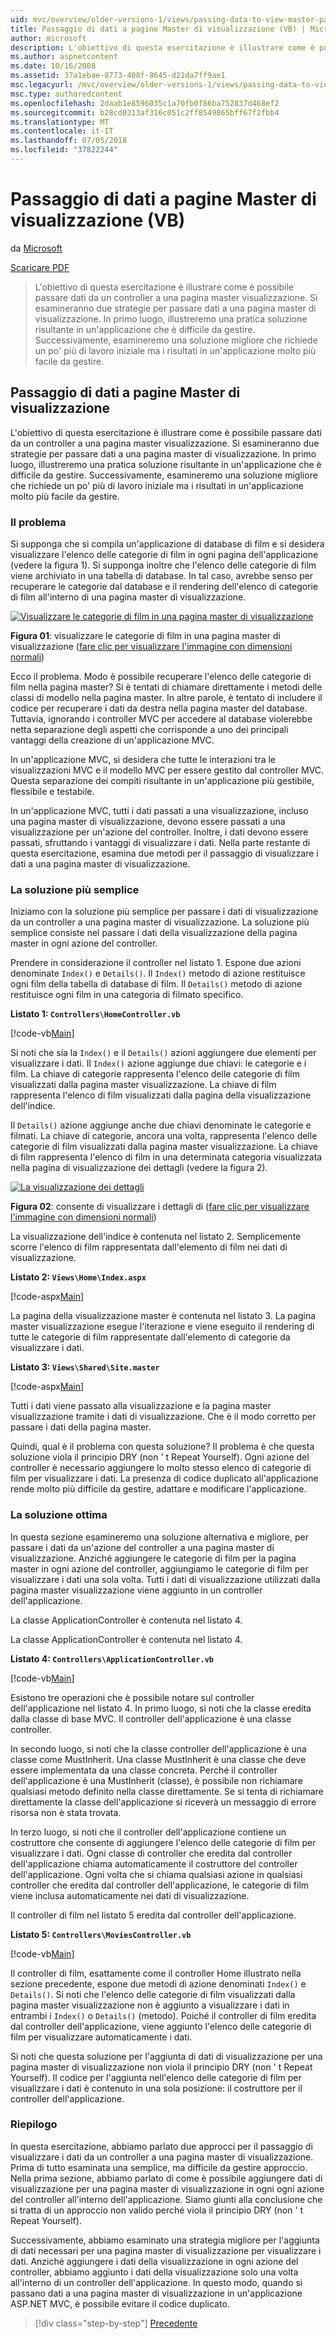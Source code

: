 ```yaml
---
uid: mvc/overview/older-versions-1/views/passing-data-to-view-master-pages-vb
title: Passaggio di dati a pagine Master di visualizzazione (VB) | Microsoft Docs
author: microsoft
description: L'obiettivo di questa esercitazione è illustrare come è possibile passare dati da un controller a una pagina master visualizzazione. Verranno esaminati due strategie per passare dati a una visualizzazione m...
ms.author: aspnetcontent
ms.date: 10/16/2008
ms.assetid: 37a1ebae-8773-408f-8645-d21da7ff9ae1
msc.legacyurl: /mvc/overview/older-versions-1/views/passing-data-to-view-master-pages-vb
msc.type: authoredcontent
ms.openlocfilehash: 2daab1e8596035c1a70fb0f86ba752837d468ef2
ms.sourcegitcommit: b28cd0313af316c051c2ff8549865bff67f2fbb4
ms.translationtype: MT
ms.contentlocale: it-IT
ms.lasthandoff: 07/05/2018
ms.locfileid: "37822244"
---
```

<a name="passing-data-to-view-master-pages-vb"></a>Passaggio di dati a pagine Master di visualizzazione (VB)
====================
da [Microsoft](https://github.com/microsoft)

[Scaricare PDF](http://download.microsoft.com/download/e/f/3/ef3f2ff6-7424-48f7-bdaa-180ef64c3490/ASPNET_MVC_Tutorial_13_VB.pdf)

> L'obiettivo di questa esercitazione è illustrare come è possibile passare dati da un controller a una pagina master visualizzazione. Si esamineranno due strategie per passare dati a una pagina master di visualizzazione. In primo luogo, illustreremo una pratica soluzione risultante in un'applicazione che è difficile da gestire. Successivamente, esamineremo una soluzione migliore che richiede un po' più di lavoro iniziale ma i risultati in un'applicazione molto più facile da gestire.


## <a name="passing-data-to-view-master-pages"></a>Passaggio di dati a pagine Master di visualizzazione

L'obiettivo di questa esercitazione è illustrare come è possibile passare dati da un controller a una pagina master visualizzazione. Si esamineranno due strategie per passare dati a una pagina master di visualizzazione. In primo luogo, illustreremo una pratica soluzione risultante in un'applicazione che è difficile da gestire. Successivamente, esamineremo una soluzione migliore che richiede un po' più di lavoro iniziale ma i risultati in un'applicazione molto più facile da gestire.

### <a name="the-problem"></a>Il problema

Si supponga che si compila un'applicazione di database di film e si desidera visualizzare l'elenco delle categorie di film in ogni pagina dell'applicazione (vedere la figura 1). Si supponga inoltre che l'elenco delle categorie di film viene archiviato in una tabella di database. In tal caso, avrebbe senso per recuperare le categorie dal database e il rendering dell'elenco di categorie di film all'interno di una pagina master di visualizzazione.


[![Visualizzare le categorie di film in una pagina master di visualizzazione](passing-data-to-view-master-pages-vb/_static/image2.png)](passing-data-to-view-master-pages-vb/_static/image1.png)

**Figura 01**: visualizzare le categorie di film in una pagina master di visualizzazione ([fare clic per visualizzare l'immagine con dimensioni normali](passing-data-to-view-master-pages-vb/_static/image3.png))


Ecco il problema. Modo è possibile recuperare l'elenco delle categorie di film nella pagina master? Si è tentati di chiamare direttamente i metodi delle classi di modello nella pagina master. In altre parole, è tentato di includere il codice per recuperare i dati da destra nella pagina master del database. Tuttavia, ignorando i controller MVC per accedere al database violerebbe netta separazione degli aspetti che corrisponde a uno dei principali vantaggi della creazione di un'applicazione MVC.

In un'applicazione MVC, si desidera che tutte le interazioni tra le visualizzazioni MVC e il modello MVC per essere gestito dal controller MVC. Questa separazione dei compiti risultante in un'applicazione più gestibile, flessibile e testabile.

In un'applicazione MVC, tutti i dati passati a una visualizzazione, incluso una pagina master di visualizzazione, devono essere passati a una visualizzazione per un'azione del controller. Inoltre, i dati devono essere passati, sfruttando i vantaggi di visualizzare i dati. Nella parte restante di questa esercitazione, esamina due metodi per il passaggio di visualizzare i dati a una pagina master di visualizzazione.

### <a name="the-simple-solution"></a>La soluzione più semplice

Iniziamo con la soluzione più semplice per passare i dati di visualizzazione da un controller a una pagina master di visualizzazione. La soluzione più semplice consiste nel passare i dati della visualizzazione della pagina master in ogni azione del controller.

Prendere in considerazione il controller nel listato 1. Espone due azioni denominate `Index()` e `Details()`. Il `Index()` metodo di azione restituisce ogni film della tabella di database di film. Il `Details()` metodo di azione restituisce ogni film in una categoria di filmato specifico.

**Listato 1: `Controllers\HomeController.vb`**

[!code-vb[Main](passing-data-to-view-master-pages-vb/samples/sample1.vb)]

Si noti che sia la `Index()` e il `Details()` azioni aggiungere due elementi per visualizzare i dati. Il `Index()` azione aggiunge due chiavi: le categorie e i film. La chiave di categorie rappresenta l'elenco delle categorie di film visualizzati dalla pagina master visualizzazione. La chiave di film rappresenta l'elenco di film visualizzati dalla pagina della visualizzazione dell'indice.

Il `Details()` azione aggiunge anche due chiavi denominate le categorie e filmati. La chiave di categorie, ancora una volta, rappresenta l'elenco delle categorie di film visualizzati dalla pagina master visualizzazione. La chiave di film rappresenta l'elenco di film in una determinata categoria visualizzata nella pagina di visualizzazione dei dettagli (vedere la figura 2).


[![La visualizzazione dei dettagli](passing-data-to-view-master-pages-vb/_static/image5.png)](passing-data-to-view-master-pages-vb/_static/image4.png)

**Figura 02**: consente di visualizzare i dettagli di ([fare clic per visualizzare l'immagine con dimensioni normali](passing-data-to-view-master-pages-vb/_static/image6.png))


La visualizzazione dell'indice è contenuta nel listato 2. Semplicemente scorre l'elenco di film rappresentata dall'elemento di film nei dati di visualizzazione.

**Listato 2: `Views\Home\Index.aspx`**

[!code-aspx[Main](passing-data-to-view-master-pages-vb/samples/sample2.aspx)]

La pagina della visualizzazione master è contenuta nel listato 3. La pagina master visualizzazione esegue l'iterazione e viene eseguito il rendering di tutte le categorie di film rappresentate dall'elemento di categorie da visualizzare i dati.

**Listato 3: `Views\Shared\Site.master`**

[!code-aspx[Main](passing-data-to-view-master-pages-vb/samples/sample3.aspx)]

Tutti i dati viene passato alla visualizzazione e la pagina master visualizzazione tramite i dati di visualizzazione. Che è il modo corretto per passare i dati della pagina master.

Quindi, qual è il problema con questa soluzione? Il problema è che questa soluzione viola il principio DRY (non ' t Repeat Yourself). Ogni azione del controller è necessario aggiungere lo molto stesso elenco di categorie di film per visualizzare i dati. La presenza di codice duplicato all'applicazione rende molto più difficile da gestire, adattare e modificare l'applicazione.

### <a name="the-good-solution"></a>La soluzione ottima

In questa sezione esamineremo una soluzione alternativa e migliore, per passare i dati da un'azione del controller a una pagina master di visualizzazione. Anziché aggiungere le categorie di film per la pagina master in ogni azione del controller, aggiungiamo le categorie di film per visualizzare i dati una sola volta. Tutti i dati di visualizzazione utilizzati dalla pagina master visualizzazione viene aggiunto in un controller dell'applicazione.

La classe ApplicationController è contenuta nel listato 4.

La classe ApplicationController è contenuta nel listato 4.

**Listato 4: `Controllers\ApplicationController.vb`**

[!code-vb[Main](passing-data-to-view-master-pages-vb/samples/sample4.vb)]

Esistono tre operazioni che è possibile notare sul controller dell'applicazione nel listato 4. In primo luogo, si noti che la classe eredita dalla classe di base MVC. Il controller dell'applicazione è una classe controller.

In secondo luogo, si noti che la classe controller dell'applicazione è una classe come MustInherit. Una classe MustInherit è una classe che deve essere implementata da una classe concreta. Perché il controller dell'applicazione è una MustInherit (classe), è possibile non richiamare qualsiasi metodo definito nella classe direttamente. Se si tenta di richiamare direttamente la classe dell'applicazione si riceverà un messaggio di errore risorsa non è stata trovata.

In terzo luogo, si noti che il controller dell'applicazione contiene un costruttore che consente di aggiungere l'elenco delle categorie di film per visualizzare i dati. Ogni classe di controller che eredita dal controller dell'applicazione chiama automaticamente il costruttore del controller dell'applicazione. Ogni volta che si chiama qualsiasi azione in qualsiasi controller che eredita dal controller dell'applicazione, le categorie di film viene inclusa automaticamente nei dati di visualizzazione.

Il controller di film nel listato 5 eredita dal controller dell'applicazione.

**Listato 5: `Controllers\MoviesController.vb`**

[!code-vb[Main](passing-data-to-view-master-pages-vb/samples/sample5.vb)]

Il controller di film, esattamente come il controller Home illustrato nella sezione precedente, espone due metodi di azione denominati `Index()` e `Details()`. Si noti che l'elenco delle categorie di film visualizzati dalla pagina master visualizzazione non è aggiunto a visualizzare i dati in entrambi i `Index()` o `Details()` (metodo). Poiché il controller di film eredita dal controller dell'applicazione, viene aggiunto l'elenco delle categorie di film per visualizzare automaticamente i dati.

Si noti che questa soluzione per l'aggiunta di dati di visualizzazione per una pagina master di visualizzazione non viola il principio DRY (non ' t Repeat Yourself). Il codice per l'aggiunta nell'elenco delle categorie di film per visualizzare i dati è contenuto in una sola posizione: il costruttore per il controller dell'applicazione.

### <a name="summary"></a>Riepilogo

In questa esercitazione, abbiamo parlato due approcci per il passaggio di visualizzare i dati da un controller a una pagina master di visualizzazione. Prima di tutto esaminata una semplice, ma difficile da gestire approccio. Nella prima sezione, abbiamo parlato di come è possibile aggiungere dati di visualizzazione per una pagina master di visualizzazione in ogni ogni azione del controller all'interno dell'applicazione. Siamo giunti alla conclusione che si tratta di un approccio non valido perché viola il principio DRY (non ' t Repeat Yourself).

Successivamente, abbiamo esaminato una strategia migliore per l'aggiunta di dati necessari per una pagina master di visualizzazione per visualizzare i dati. Anziché aggiungere i dati della visualizzazione in ogni azione del controller, abbiamo aggiunto i dati della visualizzazione solo una volta all'interno di un controller dell'applicazione. In questo modo, quando si passano dati a una pagina master di visualizzazione in un'applicazione ASP.NET MVC, è possibile evitare il codice duplicato.

> [!div class="step-by-step"]
> [Precedente](creating-page-layouts-with-view-master-pages-vb.md)
